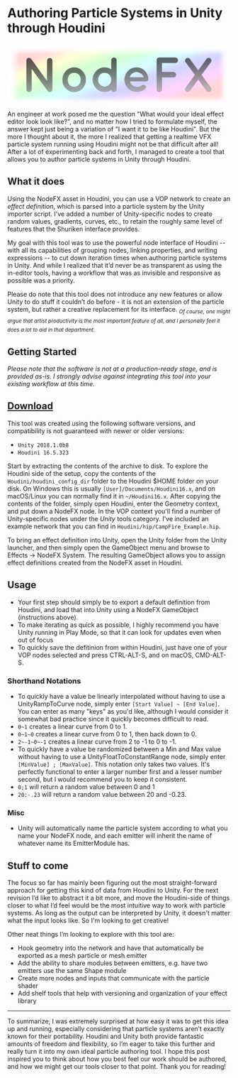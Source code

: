# Authoring Particle Systems in Unity through Houdini


![nodefx_icon](Unity/Assets/Plugins/NodeFX/Resources/nodefx_logo.png)

An engineer at work posed me the question "What would your ideal effect editor look look like?", and no matter how I tried to formulate myself, the answer kept just being a variation of "I want it to be like Houdini". But the more I thought about it, the more I realized that getting a realtime VFX particle system running using Houdini might not be that difficult after all! After a lot of experimenting back and forth, I managed to create a tool that allows you to author particle systems in Unity through Houdini.

## What it does

Using the NodeFX asset in Houdini, you can use a VOP network to create an _effect definition_, which is parsed into a particle system by the Unity importer script. I've added a number of Unity-specific nodes to create random values, gradients, curves, etc., to retain the roughly same level of features that the Shuriken interface provides.

My goal with this tool was to use the powerful node interface of Houdini -- with all its capabilities of grouping nodes, linking properties, and writing expressions -- to cut down iteration times when authoring particle systems in Unity. And while I realized that it’d never be as transparent as using the in-editor tools, having a workflow that was as invisible and responsive as possible was a priority.

Please do note that this tool does not introduce any new features or allow Unity to do stuff it couldn’t do before - it is not an extension of the particle system, but rather a creative replacement for its interface. <sub>*Of course, one might argue that artist productivity is the most important feature of all, and I personally feel it does a lot to aid in that department.*</sub>

## Getting Started

*Please note that the software is not at a production-ready stage, and is provided as-is. I strongly advise against integrating this tool into your existing workflow at this time.*

## **[Download](https://github.com/ChrisJ3D/NodeFX/archive/master.zip)**

This tool was created using the following software versions, and compatibility is not guaranteed with newer or older versions:

* `Unity 2018.1.0b8`
* `Houdini 16.5.323`

Start by extracting the contents of the archive to disk. To explore the Houdini side of the setup, copy the contents of the `Houdini/houdini_config_dir` folder to the Houdini $HOME folder on your disk. On Windows this is usually `[User]/Documents/Houdini16.x`, and on macOS/Linux you can normally find it in `~/Houdini16.x`. After copying the contents of the folder, simply open Houdini, enter the Geometry context, and put down a NodeFX node. In the VOP context you'll find a number of Unity-specific nodes under the _Unity_ tools category.  I've included an example network that you can find in `Houdini/hip/CampFire_Example.hip`.

To bring an effect definition into Unity, open the Unity folder from the Unity launcher, and then simply open the GameObject menu and browse to Effects -> NodeFX System. The resulting GameObject allows you to assign effect definitions created from the NodeFX asset in Houdini.

## Usage

* Your first step should simply be to export a default definition from Houdini, and load that into Unity using a NodeFX GameObject (instructions above).
* To make iterating as quick as possible, I highly recommend you have Unity running in Play Mode, so that it can look for updates even when out of focus
* To quickly save the defitinion from within Houdini, just have one of your VOP nodes selected and press CTRL-ALT-S, and on macOS, CMD-ALT-S.

### Shorthand Notations

* To quickly have a value be linearly interpolated without having to use a UnityRampToCurve node, simply enter `[Start Value] ~ [End Value]`. You can enter as many "keys" as you'd like, although I would consider it somewhat bad practice since it quickly becomes difficult to read.
* `0~1` creates a linear curve from 0 to 1.
* `0~1~0` creates a linear curve from 0 to 1, then back down to 0.
* `2~-1~0~-1` creates a linear curve from 2 to -1 to 0 to -1.
* To quickly have a value be randomized between a Min and Max value without having to use a UnityFloatToConstantRange node, simply enter `[MinValue] ; [MaxValue]`. This notation only takes two values. It's perfectly functional to enter a larger number first and a lesser number second, but I would recommend you to keep it consistent.
* `0;1` will return a random value between 0 and 1
* `20:-.23` will return a random value between 20 and -0.23.

### Misc

* Unity will automatically name the particle system according to what you name your NodeFX node, and each emitter will inherit the name of whatever name its EmitterModule has.

## Stuff to come

The focus so far has mainly been figuring out the most straight-forward approach for getting this kind of data from Houdini to Unity. For the next revision I’d like to abstract it a bit more, and move the Houdini-side of things closer to what I’d feel would be the most intuitive way to work with particle systems. As long as the output can be interpreted by Unity, it doesn't matter what the input looks like. So I'm looking to get creative!

Other neat things I’m looking to explore with this tool are:

* Hook geometry into the network and have that automatically be exported as a mesh particle or mesh emitter
* Add the ability to share modules between emitters, e.g. have two emitters use the same Shape module
* Create more nodes and inputs that communicate with the particle shader
* Add shelf tools that help with versioning and organization of your effect library

---

To summarize, I was extremely surprised at how easy it was to get this idea up and running, especially considering that particle systems aren’t exactly known for their portability. Houdini and Unity both provide fantastic amounts of freedom and flexibility, so I’m eager to take this further and really turn it into my own ideal particle authoring tool. I hope this post inspired you to think about how you best feel our work should be authored, and how we might get our tools closer to that point. Thank you for reading!